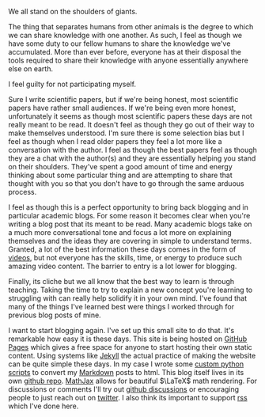 
We all stand on the shoulders of giants. 

The thing that separates humans from other animals is the degree to which we can share knowledge with one another.  As such, I feel as though we have some duty to our fellow humans to share the knowledge we've accumulated. More than ever before, everyone has at their disposal the tools required to share their knowledge with anyone essentially anywhere else on earth.

I feel guilty for not participating myself.

Sure I write scientific papers, but if we're being honest, most scientific papers have rather small audiences. If we're being even more honest, unfortunately it seems as though most scientific papers these days are not really meant to be read. It doesn't feel as though they go out of their way to make themselves understood.  I'm sure there is some selection bias but I feel as though when I read older papers they feel a lot more like a conversation with the author. I feel as though the best papers feel as though they are a chat with the author(s) and they are essentially helping you stand on their shoulders. They've spent a good amount of time and energy thinking about some particular thing and are attempting to share that thought with you so that you don't have to go through the same arduous process.

I feel as though this is a perfect opportunity to bring back blogging and in particular academic blogs. For some reason it becomes clear when you're writing a blog post that its meant to be read. Many academic blogs take on a much more conversational tone and focus a lot more on explaining themselves and the ideas they are covering in simple to understand terms. Granted, a lot of the best information these days comes in the form of [videos](https://www.youtube.com/3blue1brown), but not everyone has the skills, time, or energy to produce such amazing video content.  The barrier to entry is a lot lower for blogging.

Finally, its cliche but we all know that the best way to learn is through teaching. Taking the time to try to explain a new concept you're learning to struggling with can really help solidify it in your own mind.  I've found that many of the things I've learned best were things I worked through for previous blog posts of mine.

I want to start blogging again. I've set up this small site to do that. It's remarkable how easy it is these days.  This site is being hosted on [GitHub Pages](https://pages.github.com/) which gives a free space for anyone to start hosting their own static content. Using systems like [Jekyll](https://docs.github.com/en/pages/setting-up-a-github-pages-site-with-jekyll) the actual practice of making the website can be quite simple these days.  In my case I wrote some [custom python scripts](https://github.com/alexalemi/alexalemi.github.io/tree/master/src) to convert my [Markdown](https://daringfireball.net/projects/markdown/) posts to html. This blog itself lives in its own [github repo](https://github.com/alexalemi/blog.alexalemi.com/).  [MathJax](https://www.mathjax.org/) allows for beautiful $\LaTeX$ math rendering. For discussions or comments I'll try out [github discussions](https://github.com/alexalemi/blog.alexalemi.com/discussions) or encouraging people to just reach out on [twitter](https://twitter.com/alemi). I also think its important to support [rss](https://atthis.link/blog/2021/rss.html) which I've done here.


